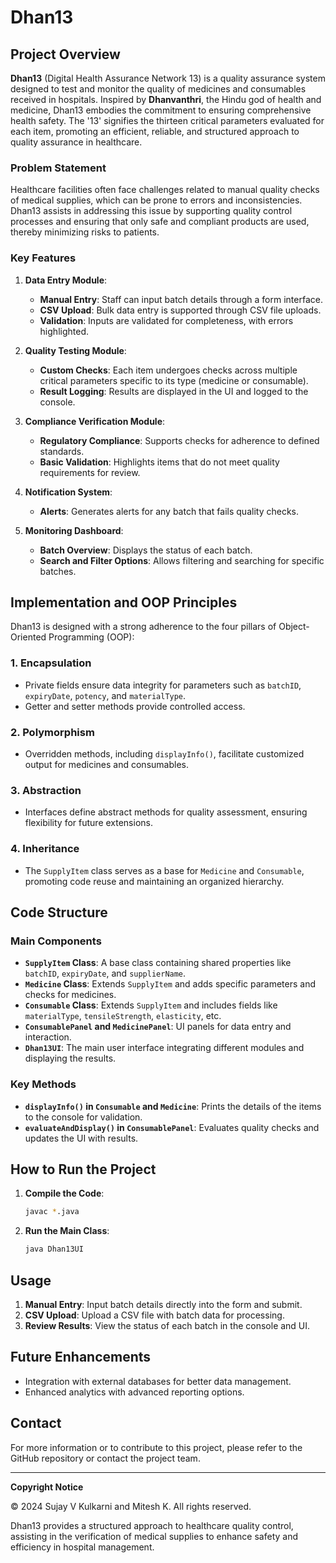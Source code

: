 # Dhan13

## Project Overview
**Dhan13** (Digital Health Assurance Network 13) is a quality assurance system designed to test and monitor the quality of medicines and consumables received in hospitals. Inspired by **Dhanvanthri**, the Hindu god of health and medicine, Dhan13 embodies the commitment to ensuring comprehensive health safety. The '13' signifies the thirteen critical parameters evaluated for each item, promoting an efficient, reliable, and structured approach to quality assurance in healthcare.

### Problem Statement
Healthcare facilities often face challenges related to manual quality checks of medical supplies, which can be prone to errors and inconsistencies. Dhan13 assists in addressing this issue by supporting quality control processes and ensuring that only safe and compliant products are used, thereby minimizing risks to patients.

### Key Features
1. **Data Entry Module**:
   - **Manual Entry**: Staff can input batch details through a form interface.
   - **CSV Upload**: Bulk data entry is supported through CSV file uploads.
   - **Validation**: Inputs are validated for completeness, with errors highlighted.

2. **Quality Testing Module**:
   - **Custom Checks**: Each item undergoes checks across multiple critical parameters specific to its type (medicine or consumable).
   - **Result Logging**: Results are displayed in the UI and logged to the console.

3. **Compliance Verification Module**:
   - **Regulatory Compliance**: Supports checks for adherence to defined standards.
   - **Basic Validation**: Highlights items that do not meet quality requirements for review.

4. **Notification System**:
   - **Alerts**: Generates alerts for any batch that fails quality checks.

5. **Monitoring Dashboard**:
   - **Batch Overview**: Displays the status of each batch.
   - **Search and Filter Options**: Allows filtering and searching for specific batches.

## Implementation and OOP Principles
Dhan13 is designed with a strong adherence to the four pillars of Object-Oriented Programming (OOP):

### 1. Encapsulation
- Private fields ensure data integrity for parameters such as `batchID`, `expiryDate`, `potency`, and `materialType`.
- Getter and setter methods provide controlled access.

### 2. Polymorphism
- Overridden methods, including `displayInfo()`, facilitate customized output for medicines and consumables.

### 3. Abstraction
- Interfaces define abstract methods for quality assessment, ensuring flexibility for future extensions.

### 4. Inheritance
- The `SupplyItem` class serves as a base for `Medicine` and `Consumable`, promoting code reuse and maintaining an organized hierarchy.

## Code Structure
### Main Components
- **`SupplyItem` Class**: A base class containing shared properties like `batchID`, `expiryDate`, and `supplierName`.
- **`Medicine` Class**: Extends `SupplyItem` and adds specific parameters and checks for medicines.
- **`Consumable` Class**: Extends `SupplyItem` and includes fields like `materialType`, `tensileStrength`, `elasticity`, etc.
- **`ConsumablePanel` and `MedicinePanel`**: UI panels for data entry and interaction.
- **`Dhan13UI`**: The main user interface integrating different modules and displaying the results.

### Key Methods
- **`displayInfo()` in `Consumable` and `Medicine`**: Prints the details of the items to the console for validation.
- **`evaluateAndDisplay()` in `ConsumablePanel`**: Evaluates quality checks and updates the UI with results.

## How to Run the Project
1. **Compile the Code**:
   ```bash
   javac *.java
   ```
2. **Run the Main Class**:
   ```bash
   java Dhan13UI
   ```

## Usage
1. **Manual Entry**: Input batch details directly into the form and submit.
2. **CSV Upload**: Upload a CSV file with batch data for processing.
3. **Review Results**: View the status of each batch in the console and UI.

## Future Enhancements
- Integration with external databases for better data management.
- Enhanced analytics with advanced reporting options.

## Contact
For more information or to contribute to this project, please refer to the GitHub repository or contact the project team.

---
**Copyright Notice**

© 2024 Sujay V Kulkarni and Mitesh K. All rights reserved.

Dhan13 provides a structured approach to healthcare quality control, assisting in the verification of medical supplies to enhance safety and efficiency in hospital management.

